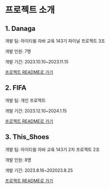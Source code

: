 #  프로젝트 소개


## 1. Danaga

개발 팀: 아이티윌 자바 교육 143기 파이널 프로젝트 3조

개발 인원: 7명 

개발 기간: 2023.10.10~2023.11.15

[프로젝트 README로 가기](https://github.com/ykmr0331/myProject/tree/master/Danaga)


## 2. FIFA 

개발 팀: 개인 프로젝트 

개발 기간: 2023.12.10~2024.1.15

[프로젝트 README로 가기](https://github.com/ykmr0331/myProject/tree/master/FIFA)


## 3. This_Shoes

개발 팀: 아이티윌 자바 교육 143기 2차 프로젝트 2조

개발 인원: 8명 

개발 기간: 2023.8.16~202023.8.25

[프로젝트 README로 가기](https://github.com/ykmr0331/myProject/tree/master/This_Shoes)
















  


